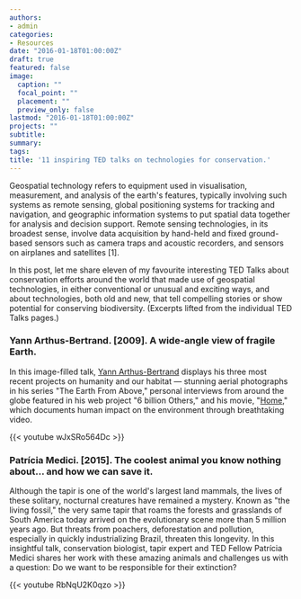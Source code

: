```yaml
---
authors:
- admin
categories:
- Resources
date: "2016-01-18T01:00:00Z"
draft: true
featured: false
image:
  caption: ""
  focal_point: ""
  placement: ""
  preview_only: false
lastmod: "2016-01-18T01:00:00Z"
projects: ""
subtitle:
summary:
tags:
title: '11 inspiring TED talks on technologies for conservation.'
---
```

Geospatial technology refers to equipment used in visualisation, measurement, and analysis of the earth's features, typically involving such systems as remote sensing, global positioning systems for tracking and navigation, and geographic information systems to put spatial data together for analysis and decision support. Remote sensing technologies, in its broadest sense, involve data acquisition by hand-held and fixed ground-based sensors such as camera traps and acoustic recorders, and sensors on airplanes and satellites [1].

In this post, let me share eleven of my favourite interesting TED Talks about conservation efforts around the world that made use of geospatial technologies, in either conventional or unusual and exciting ways, and about technologies, both old and new, that tell compelling stories or show potential for conserving biodiversity. (Excerpts lifted from the individual TED Talks pages.)<br/>

### Yann Arthus-Bertrand. [2009]. A wide-angle view of fragile Earth.

In this image-filled talk, [Yann Arthus-Bertrand](http://www.yannarthusbertrand.org/en/home) displays his three most recent projects on humanity and our habitat — stunning aerial photographs in his series "The Earth From Above," personal interviews from around the globe featured in his web project "6 billion Others," and his movie, "[Home](http://youtu.be/jqxENMKaeCU?hd=1)," which documents human impact on the environment through breathtaking video.

{{< youtube wJxSRo564Dc >}}<br/>

### Patrícia Medici. [2015]. The coolest animal you know nothing about... and how we can save it.

Although the tapir is one of the world's largest land mammals, the lives of these solitary, nocturnal creatures have remained a mystery. Known as "the living fossil," the very same tapir that roams the forests and grasslands of South America today arrived on the evolutionary scene more than 5 million years ago. But threats from poachers, deforestation and pollution, especially in quickly industrializing Brazil, threaten this longevity. In this insightful talk, conservation biologist, tapir expert and TED Fellow Patrícia Medici shares her work with these amazing animals and challenges us with a question: Do we want to be responsible for their extinction?

{{< youtube RbNqU2K0qzo >}}<br/>
